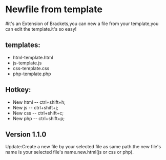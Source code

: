 Newfile from template
=====================
#it's an Extension of Brackets,you can new a file from your template,you can edit the template.it's so easy!

templates:
---------
- html-template.html
- js-template.js
-  css-template.css
- php-template.php

Hotkey:
-------
- New html -- ctrl+shift+h;
- New js -- ctrl+shift+j;
- New css -- ctrl+shift+c;
- New php -- ctrl+shift+p;

Version 1.1.0
-------------
Update:Create a new file by your selected file as same path.the new file's name is your selected file's name.new.html(js or css or php).